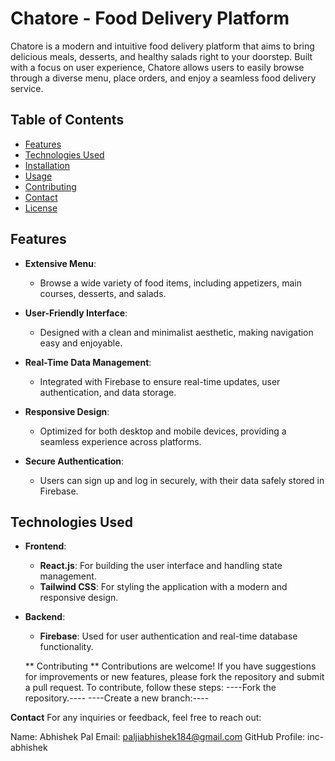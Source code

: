 # Chatore - Food Delivery Platform

Chatore is a modern and intuitive food delivery platform that aims to bring delicious meals, desserts, and healthy salads right to your doorstep. Built with a focus on user experience, Chatore allows users to easily browse through a diverse menu, place orders, and enjoy a seamless food delivery service.

## Table of Contents

- [Features](#features)
- [Technologies Used](#technologies-used)
- [Installation](#installation)
- [Usage](#usage)
- [Contributing](#contributing)
- [Contact](#contact)
- [License](#license)

## Features

- **Extensive Menu**: 
  - Browse a wide variety of food items, including appetizers, main courses, desserts, and salads.
  
- **User-Friendly Interface**: 
  - Designed with a clean and minimalist aesthetic, making navigation easy and enjoyable.
  
- **Real-Time Data Management**: 
  - Integrated with Firebase to ensure real-time updates, user authentication, and data storage.
  
- **Responsive Design**: 
  - Optimized for both desktop and mobile devices, providing a seamless experience across platforms.
  
- **Secure Authentication**: 
  - Users can sign up and log in securely, with their data safely stored in Firebase.

## Technologies Used

- **Frontend**:
  - **React.js**: For building the user interface and handling state management.
  - **Tailwind CSS**: For styling the application with a modern and responsive design.

- **Backend**:
  - **Firebase**: Used for user authentication and real-time database functionality.

  ** Contributing **
Contributions are welcome! If you have suggestions for improvements or new features, please fork the repository and submit a pull request.
To contribute, follow these steps:
----Fork the repository.----
----Create a new branch:----



**Contact**
For any inquiries or feedback, feel free to reach out:

Name: Abhishek Pal
Email: paljiabhishek184@gmail.com
GitHub Profile: inc-abhishek
